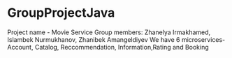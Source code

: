 # GroupProjectJava
Project name - Movie Service
Group members: Zhanelya Irmakhamed, Islambek Nurmukhanov, Zhanibek Amangeldiyev
We have 6 microservices-Account, Catalog, Reccommendation, Information,Rating and Booking
